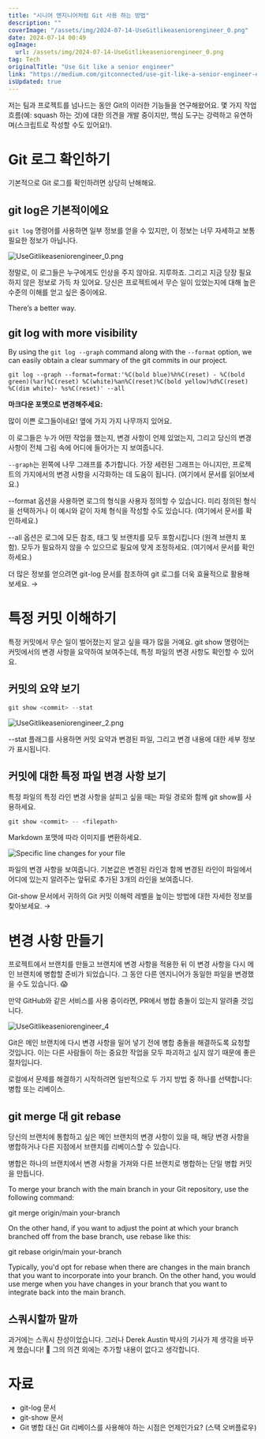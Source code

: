 ```yaml
---
title: "시니어 엔지니어처럼 Git 사용 하는 방법"
description: ""
coverImage: "/assets/img/2024-07-14-UseGitlikeaseniorengineer_0.png"
date: 2024-07-14 00:49
ogImage: 
  url: /assets/img/2024-07-14-UseGitlikeaseniorengineer_0.png
tag: Tech
originalTitle: "Use Git like a senior engineer"
link: "https://medium.com/gitconnected/use-git-like-a-senior-engineer-ef6d741c898e"
isUpdated: true
---
```





저는 팀과 프로젝트를 넘나드는 동안 Git의 이러한 기능들을 연구해왔어요. 몇 가지 작업 흐름(예: squash 하는 것)에 대한 의견을 개발 중이지만, 핵심 도구는 강력하고 유연하며(스크립트로 작성할 수도 있어요!).

# Git 로그 확인하기

기본적으로 Git 로그를 확인하려면 상당히 난해해요.

## git log은 기본적이에요

<div class="content-ad"></div>

`git log` 명령어를 사용하면 일부 정보를 얻을 수 있지만, 이 정보는 너무 자세하고 보통 필요한 정보가 아닙니다.

![UseGitlikeaseniorengineer_0.png](/assets/img/2024-07-14-UseGitlikeaseniorengineer_0.png)

정말로, 이 로그들은 누구에게도 인상을 주지 않아요. 지루하죠. 그리고 지금 당장 필요하지 않은 정보로 가득 차 있어요. 당신은 프로젝트에서 무슨 일이 있었는지에 대해 높은 수준의 이해를 얻고 싶은 중이에요.

<div class="content-ad"></div>

There’s a better way.

## git log with more visibility

By using the `git log --graph` command along with the `--format` option, we can easily obtain a clear summary of the git commits in our project.

```shell
git log --graph --format=format:'%C(bold blue)%h%C(reset) - %C(bold green)(%ar)%C(reset) %C(white)%an%C(reset)%C(bold yellow)%d%C(reset) %C(dim white)- %s%C(reset)' --all
```

<div class="content-ad"></div>

**마크다운 포맷으로 변경해주세요:**

많이 이쁜 로그들이네요! 옆에 가지 가지 나무까지 있어요.

이 로그들은 누가 어떤 작업을 했는지, 변경 사항이 언제 있었는지, 그리고 당신의 변경 사항이 전체 그림 속에 어디에 들어가는 지 보여줍니다.

`--graph`는 왼쪽에 나무 그래프를 추가합니다. 가장 세련된 그래프는 아니지만, 프로젝트의 가지에서의 변경 사항을 시각화하는 데 도움이 됩니다. (여기에서 문서를 읽어보세요.)

<div class="content-ad"></div>

--format 옵션을 사용하면 로그의 형식을 사용자 정의할 수 있습니다. 미리 정의된 형식을 선택하거나 이 예시와 같이 자체 형식을 작성할 수도 있습니다. (여기에서 문서를 확인하세요.)

--all 옵션은 로그에 모든 참조, 태그 및 브랜치를 모두 포함시킵니다 (원격 브랜치 포함). 모두가 필요하지 않을 수 있으므로 필요에 맞게 조정하세요. (여기에서 문서를 확인하세요.)

더 많은 정보를 얻으려면 git-log 문서를 참조하여 git 로그를 더욱 효율적으로 활용해 보세요. →

# 특정 커밋 이해하기

<div class="content-ad"></div>

특정 커밋에서 무슨 일이 벌어졌는지 알고 싶을 때가 많을 거예요. git show 명령어는 커밋에서의 변경 사항을 요약하여 보여주는데, 특정 파일의 변경 사항도 확인할 수 있어요.

## 커밋의 요약 보기

```js
git show <commit> --stat
```

![UseGitlikeaseniorengineer_2.png](/assets/img/2024-07-14-UseGitlikeaseniorengineer_2.png)

<div class="content-ad"></div>

--stat 플래그를 사용하면 커밋 요약과 변경된 파일, 그리고 변경 내용에 대한 세부 정보가 표시됩니다.

## 커밋에 대한 특정 파일 변경 사항 보기

특정 파일의 특정 라인 변경 사항을 살피고 싶을 때는 파일 경로와 함께 git show를 사용하세요.

```js
git show <commit> -- <filepath>
```

<div class="content-ad"></div>

Markdown 포맷에 따라 이미지를 변환하세요.

![Specific line changes for your file](/assets/img/2024-07-14-UseGitlikeaseniorengineer_3.png)

파일의 변경 사항을 보여줍니다. 기본값은 변경된 라인과 함께 변경된 라인이 파일에서 어디에 있는지 알려주는 앞뒤로 추가된 3개의 라인을 보여줍니다.

Git-show 문서에서 귀하의 Git 커밋 이해력 레벨을 높이는 방법에 대한 자세한 정보를 찾아보세요. → 

# 변경 사항 만들기

<div class="content-ad"></div>

프로젝트에서 브랜치를 만들고 브랜치에 변경 사항을 적용한 뒤 이 변경 사항을 다시 메인 브랜치에 병합할 준비가 되었습니다. 그 동안 다른 엔지니어가 동일한 파일을 변경했을 수도 있습니다. 😱

만약 GitHub와 같은 서비스를 사용 중이라면, PR에서 병합 충돌이 있는지 알려줄 것입니다.

![UseGitlikeaseniorengineer_4](/assets/img/2024-07-14-UseGitlikeaseniorengineer_4.png)

Git은 메인 브랜치에 다시 변경 사항을 밀어 넣기 전에 병합 충돌을 해결하도록 요청할 것입니다. 이는 다른 사람들이 하는 중요한 작업을 모두 파괴하고 싶지 않기 때문에 좋은 절차입니다.

<div class="content-ad"></div>

로컬에서 문제를 해결하기 시작하려면 일반적으로 두 가지 방법 중 하나를 선택합니다: 병합 또는 리베이스.

## git merge 대 git rebase

당신의 브랜치에 통합하고 싶은 메인 브랜치의 변경 사항이 있을 때, 해당 변경 사항을 병합하거나 다른 지점에서 브랜치를 리베이스할 수 있습니다.

병합은 하나의 브랜치에서 변경 사항을 가져와 다른 브랜치로 병합하는 단일 병합 커밋을 만듭니다.

<div class="content-ad"></div>

To merge your branch with the main branch in your Git repository, use the following command:


git merge origin/main your-branch


On the other hand, if you want to adjust the point at which your branch branched off from the base branch, use rebase like this:


git rebase origin/main your-branch


Typically, you'd opt for rebase when there are changes in the main branch that you want to incorporate into your branch. On the other hand, you would use merge when you have changes in your branch that you want to integrate back into the main branch.

<div class="content-ad"></div>

## 스쿼시할까 말까

과거에는 스쿼시 찬성이었습니다. 그러나 Derek Austin 박사의 기사가 제 생각을 바꾸게 했습니다! 🥳 그의 의견 외에는 추가할 내용이 없다고 생각합니다.

# 자료

- git-log 문서
- git-show 문서
- Git 병합 대신 Git 리베이스를 사용해야 하는 시점은 언제인가요? (스택 오버플로우)